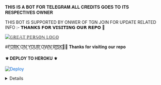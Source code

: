 𝐓𝐇𝐈𝐒 𝐈𝐒 𝐀 𝐁𝐎𝐓 𝐅𝐎𝐑 𝐓𝐄𝐋𝐄𝐆𝐑𝐀𝐌.𝐀𝐋𝐋 𝐂𝐑𝐄𝐃𝐈𝐓𝐒 𝐆𝐎𝐄𝐒 𝐓𝐎 
𝐈𝐓𝐒 𝐑𝐄𝐒𝐏𝐄𝐂𝐓𝐈𝐕𝐄𝐒 𝐎𝐖𝐍𝐄𝐑

THIS BOT IS SUPPORTED BY ONWER OF TGN JOIN FOR UPDATE RELATED INFO :- 𝗧𝗛𝗔𝗡𝗞𝗦 𝗙𝗢𝗥 𝗩𝗜𝗦𝗜𝗧𝗜𝗡𝗚 𝗢𝗨𝗥 𝗥𝗘𝗣𝗢 💜


[![𝔾ℝ𝔼𝔸𝕋 ℙ𝔼ℝ𝕊𝕆ℕ 𝕃𝕆𝔾𝕆](https://telegra.ph/file/5f24640dfb6186259324a.jpg)](https://t.me/international_hindi_chatting)

#F͜͡O͜͡R͜͡K͜͡ O͜͡N͜͡ Y͜͡O͜͡U͜͡R͜͡ O͜͡W͜͡N͜͡ R͜͡I͜͡S͜͡K͜͡💟💟
𝐓𝐡𝐚𝐧𝐤𝐬 𝐟𝐨𝐫 𝐯𝐢𝐬𝐢𝐭𝐢𝐧𝐠 𝐨𝐮𝐫 𝐫𝐞𝐩𝐨

 <h4>⚜️ DEPLOY TO HEROKU ⚜️</h4>

<a href="https://dashboard.heroku.com/new?button-url=https%3A%2F%2Fgithub.com%2FMafiaBotOP%2FMafiaBot&template=https%3A%2F%2Fgithub.com%2FMafiaBotOP%2FMafiaBot" rel="nofollow" style="background-color: initial; box-sizing: border-box; color: #0366d6; text-decoration-line: none;"><img alt="Deploy" data-canonical-src="https://www.herokucdn.com/deploy/button.svg" src="https://camo.githubusercontent.com/83b0e95b38892b49184e07ad572c94c8038323fb/68747470733a2f2f7777772e6865726f6b7563646e2e636f6d2f6465706c6f792f627574746f6e2e737667" style="border-style: none; box-sizing: initial; max-width: 100%;" /></a></div>

</details>

<details>
